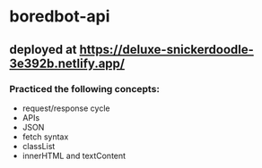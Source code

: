 # boredbot-api
## deployed at https://deluxe-snickerdoodle-3e392b.netlify.app/
### Practiced the following concepts:
- request/response cycle
- APIs
- JSON
- fetch syntax
- classList
- innerHTML and textContent
